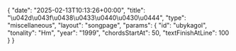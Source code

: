 {
    "date": "2025-02-13T10:13:26+00:00",
    "title": "\u042d\u043f\u0438\u0433\u0440\u0430\u0444",
    "type": "miscellaneous",
    "layout": "songpage",
    "params": {
        "id": "ubykagol",
        "tonality": "Hm",
        "year": "1999",
        "chordsStartAt": 50,
        "textFinishAtLine": 100
    }
}